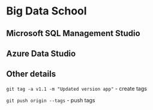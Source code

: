 # Big Data School
## Microsoft SQL Management Studio
## Azure Data Studio


## Other details
````git tag -a v1.1 -m "Updated version app"```` - create tags </p>
````git push origin --tags```` - push tags 